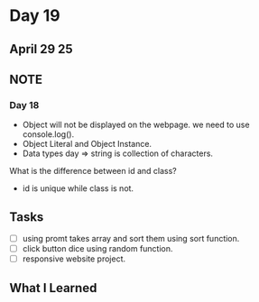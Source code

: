 # Day 19
April 29 25
---
## NOTE
### Day 18
- Object will not be displayed on the webpage. we need to use console.log().
- Object Literal and Object Instance.
- Data types day => string is collection of characters.

What is the difference between id and class?
- id is unique while class is not.


## Tasks
- [ ] using promt takes array and sort them using sort function.
- [ ] click button dice using random function.
- [ ] responsive website project. 

## What I Learned
